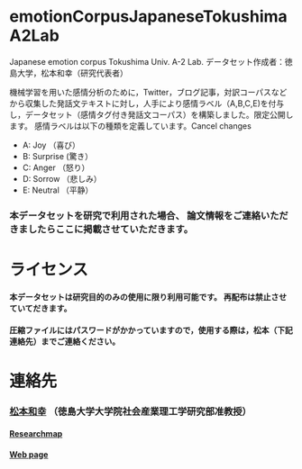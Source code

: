 # emotionCorpusJapaneseTokushimaA2Lab
Japanese emotion corpus Tokushima Univ. A-2 Lab.
データセット作成者：徳島大学，松本和幸（研究代表者）

機械学習を用いた感情分析のために，Twitter，ブログ記事，対訳コーパスなどから収集した発話文テキストに対し，人手により感情ラベル（A,B,C,E)を付与し，データセット（感情タグ付き発話文コーパス）を構築しました。限定公開します。
感情ラベルは以下の種類を定義しています。Cancel changes

- A: Joy （喜び）
- B: Surprise (驚き）
- C: Anger （怒り）
- D: Sorrow （悲しみ）
- E: Neutral （平静）

### 本データセットを研究で利用された場合、 論文情報をご連絡いただきましたらここに掲載させていただきます。

# ライセンス
#### 本データセットは研究目的のみの使用に限り利用可能です。 再配布は禁止させていてだきます。
#### 圧縮ファイルにはパスワードがかかっていますので，使用する際は，松本（下記連絡先）までご連絡ください。

# 連絡先
### [松本和幸](matumoto@is.tokushima-u.ac.jp) （徳島大学大学院社会産業理工学研究部准教授）
#### [Researchmap](https://researchmap.jp/read0156851)
#### [Web page](https://www-a2.is.tokushima-u.ac.jp/research)

